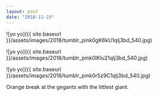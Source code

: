 ```yaml
---
layout: post
date: "2018-11-23"
---
```


![yo yo]({{ site.baseurl }}/assets/images/2018/tumblr_pink0gK6kU1qlj3bd_540.jpg)

![yo yo]({{ site.baseurl }}/assets/images/2018/tumblr_pink0lKlu21qlj3bd_540.jpg)

![yo yo]({{ site.baseurl }}/assets/images/2018/tumblr_pink0r5z9C1qlj3bd_540.jpg)

Orange break at the gegants with the littlest giant.
